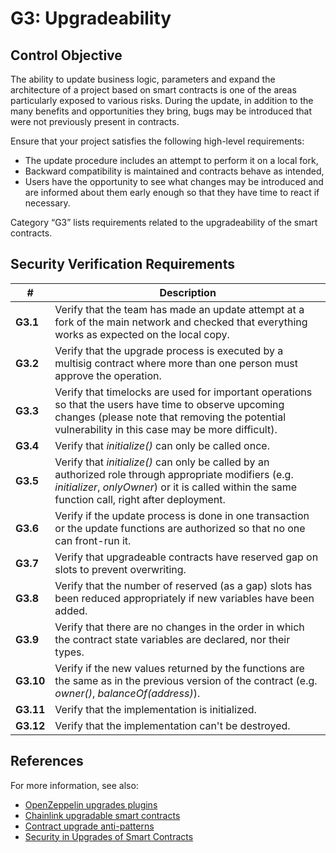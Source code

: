 # G3: Upgradeability

## Control Objective

The ability to update business logic, parameters and expand the architecture of a project based on smart contracts is one of the areas particularly exposed to various risks. During the update, in addition to the many benefits and opportunities they bring, bugs may be introduced that were not previously present in contracts.

Ensure that your project satisfies the following high-level requirements:
* The update procedure includes an attempt to perform it on a local fork,
* Backward compatibility is maintained and contracts behave as intended,
* Users have the opportunity to see what changes may be introduced and are informed about them early enough so that they have time to react if necessary.

Category “G3” lists requirements related to the upgradeability of the smart contracts.

## Security Verification Requirements

| # | Description |
| --- | --- |
| **G3.1** | Verify that the team has made an update attempt at a fork of the main network and checked that everything works as expected on the local copy. |
| **G3.2** | Verify that the upgrade process is executed by a multisig contract where more than one person must approve the operation. |
| **G3.3** | Verify that timelocks are used for important operations so that the users have time to observe upcoming changes (please note that removing the potential vulnerability in this case may be more difficult). |
| **G3.4** | Verify that *initialize()* can only be called once. |
| **G3.5** | Verify that *initialize()* can only be called by an authorized role through appropriate modifiers (e.g. *initializer*, *onlyOwner*) or it is called within the same function call, right after deployment. |
| **G3.6** | Verify if the update process is done in one transaction or the update functions are authorized so that no one can front-run it. |
| **G3.7** | Verify that upgradeable contracts have reserved gap on slots to prevent overwriting. |
| **G3.8** | Verify that the number of reserved (as a gap) slots has been reduced appropriately if new variables have been added. |
| **G3.9** | Verify that there are no changes in the order in which the contract state variables are declared, nor their types. |
| **G3.10** | Verify if the new values returned by the functions are the same as in the previous version of the contract (e.g. *owner()*, *balanceOf(address)*). |
| **G3.11** | Verify that the implementation is initialized. |
| **G3.12** | Verify that the implementation can't be destroyed. |

## References

For more information, see also:

* [OpenZeppelin upgrades plugins](https://docs.openzeppelin.com/upgrades-plugins)
* [Chainlink upgradable smart contracts](https://blog.chain.link/upgradable-smart-contracts/)
* [Contract upgrade anti-patterns](https://blog.trailofbits.com/2018/09/05/contract-upgrade-anti-patterns)
* [Security in Upgrades of Smart Contracts](https://www.youtube.com/watch?v=5WE6PEc305w)
